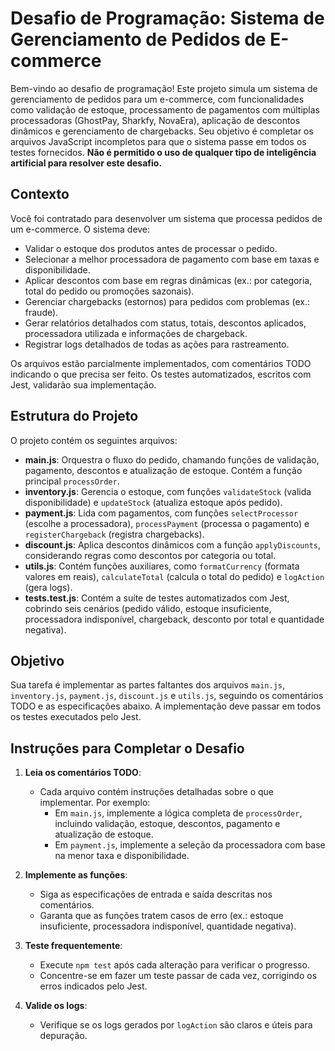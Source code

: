 # Desafio de Programação: Sistema de Gerenciamento de Pedidos de E-commerce

Bem-vindo ao desafio de programação! Este projeto simula um sistema de gerenciamento de pedidos para um e-commerce, com funcionalidades como validação de estoque, processamento de pagamentos com múltiplas processadoras (GhostPay, Sharkfy, NovaEra), aplicação de descontos dinâmicos e gerenciamento de chargebacks. Seu objetivo é completar os arquivos JavaScript incompletos para que o sistema passe em todos os testes fornecidos. **Não é permitido o uso de qualquer tipo de inteligência artificial para resolver este desafio.**

## Contexto

Você foi contratado para desenvolver um sistema que processa pedidos de um e-commerce. O sistema deve:

- Validar o estoque dos produtos antes de processar o pedido.
- Selecionar a melhor processadora de pagamento com base em taxas e disponibilidade.
- Aplicar descontos com base em regras dinâmicas (ex.: por categoria, total do pedido ou promoções sazonais).
- Gerenciar chargebacks (estornos) para pedidos com problemas (ex.: fraude).
- Gerar relatórios detalhados com status, totais, descontos aplicados, processadora utilizada e informações de chargeback.
- Registrar logs detalhados de todas as ações para rastreamento.

Os arquivos estão parcialmente implementados, com comentários TODO indicando o que precisa ser feito. Os testes automatizados, escritos com Jest, validarão sua implementação.

## Estrutura do Projeto

O projeto contém os seguintes arquivos:

- **main.js**: Orquestra o fluxo do pedido, chamando funções de validação, pagamento, descontos e atualização de estoque. Contém a função principal `processOrder`.
- **inventory.js**: Gerencia o estoque, com funções `validateStock` (valida disponibilidade) e `updateStock` (atualiza estoque após pedido).
- **payment.js**: Lida com pagamentos, com funções `selectProcessor` (escolhe a processadora), `processPayment` (processa o pagamento) e `registerChargeback` (registra chargebacks).
- **discount.js**: Aplica descontos dinâmicos com a função `applyDiscounts`, considerando regras como descontos por categoria ou total.
- **utils.js**: Contém funções auxiliares, como `formatCurrency` (formata valores em reais), `calculateTotal` (calcula o total do pedido) e `logAction` (gera logs).
- **tests.test.js**: Contém a suíte de testes automatizados com Jest, cobrindo seis cenários (pedido válido, estoque insuficiente, processadora indisponível, chargeback, desconto por total e quantidade negativa).

## Objetivo

Sua tarefa é implementar as partes faltantes dos arquivos `main.js`, `inventory.js`, `payment.js`, `discount.js` e `utils.js`, seguindo os comentários TODO e as especificações abaixo. A implementação deve passar em todos os testes executados pelo Jest.

## Instruções para Completar o Desafio

1. **Leia os comentários TODO**:
   - Cada arquivo contém instruções detalhadas sobre o que implementar. Por exemplo:
     - Em `main.js`, implemente a lógica completa de `processOrder`, incluindo validação, estoque, descontos, pagamento e atualização de estoque.
     - Em `payment.js`, implemente a seleção da processadora com base na menor taxa e disponibilidade.

2. **Implemente as funções**:
   - Siga as especificações de entrada e saída descritas nos comentários.
   - Garanta que as funções tratem casos de erro (ex.: estoque insuficiente, processadora indisponível, quantidade negativa).

3. **Teste frequentemente**:
   - Execute `npm test` após cada alteração para verificar o progresso.
   - Concentre-se em fazer um teste passar de cada vez, corrigindo os erros indicados pelo Jest.

4. **Valide os logs**:
   - Verifique se os logs gerados por `logAction` são claros e úteis para depuração.
